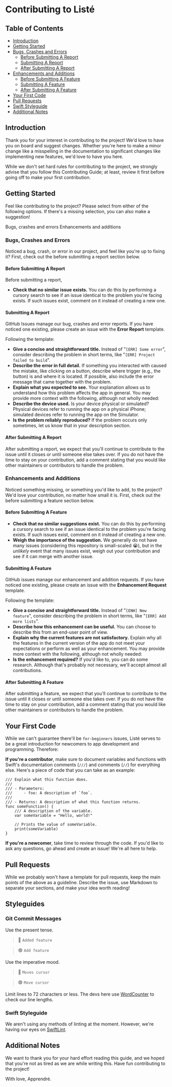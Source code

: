 # Contributing to Listé

## Table of Contents ##
- [Introduction](#introduction)
- [Getting Started](#getting-started)
- [Bugs, Crashes and Errors](#bugs-crashes-and-errors)
	- [Before Submitting A Report](#before-submitting-a-report)
	- [Submitting A Report](#submitting-a-report)
	- [After Submitting A Report](#after-submitting-a-report)
- [Enhancements and Additions](#enhancements-and-additions)
	- [Before Submitting A Feature](#before-submitting-a-feature)
	- [Submitting A Feature](#submitting-a-feature)
	- [After Submitting A Feature](#after-submitting-a-feature)
- [Your First Code](#your-first-code)
- [Pull Requests](#pull-requests)
- [Swift Styleguide](#swift-styleguide)
- [Additional Notes](#additional-notes)

## Introduction
Thank you for your interest in contributing to the project! We'd love to have you on board and suggest changes. Whether you're here to make a minor change like a misspelling in the documentation to significant changes like implementing new features, we'd love to have you here.

While we don't set hard rules for contributing to the project, we strongly advise that you follow this Contributing Guide; at least, review it first before going off to make your first contribution.

## Getting Started
Feel like contributing to the project? Please select from either of the following options. If there's a missing selection, you can also make a suggestion!

Bugs, crashes and errors
Enhancements and additions

### Bugs, Crashes and Errors
Noticed a bug, crash, or error in our project, and feel like you're up to fixing it? First, check out the before submitting a report section below.

#### Before Submitting A Report
Before submitting a report,
- **Check that no similar issue exists.** You can do this by performing a cursory search to see if an issue identical to the problem you're facing exists. If such issues exist, comment on it instead of creating a new one.

#### Submitting A Report
GitHub Issues manage our bug, crashes and error reports. If you have noticed one existing, please create an issue with the **Error Report** template.

Following the template:
- **Give a concise and straightforward title.** Instead of "```[ERR] Some error```", consider describing the problem in short terms, like "```[ERR] Project failed to build```".
- **Describe the error in full detail.** If something you interacted with caused the mistake, like clicking on a button, describe where trigger (e.g., the button) is and where it is located. If possible, also include the error message that came together with the problem.
- **Explain what you expected to see.** Your explanation allows us to understand how this problem affects the app in general.
You may provide more context with the following, although not wholly needed:
- **Describe the device used.** Is your device physical or simulated? Physical devices refer to running the app on a physical iPhone; simulated devices refer to running the app on the Simulator.
- **Is the problem reliably reproduced?** If the problem occurs only sometimes, let us know that in your description section.

#### After Submitting A Report
After submitting a report, we expect that you'll continue to contribute to the issue until it closes or until someone else takes over. If you do not have the time to stay on your contribution, add a comment stating that you would like other maintainers or contributors to handle the problem.

### Enhancements and Additions
Noticed something missing, or something you'd like to add, to the project? We'd love your contribution, no matter how small it is. First, check out the before submitting a feature section below.

#### Before Submitting A Feature
- **Check that no similar suggestions exist.** You can do this by performing a cursory search to see if an issue identical to the problem you're facing exists. If such issues exist, comment on it instead of creating a new one.
- **Weigh the importance of the suggestion.** We generally do not have many issues (considering this repository is small-scaled 😭), but in the *unlikely* event that many issues exist, weigh out your contribution and see if it can merge with another issue.

#### Submitting A Feature
GitHub issues manage our enhancement and addition requests. If you have noticed one existing, please create an issue with the **Enhancement Request** template.

Following the template:
- **Give a concise and straightforward title.** Instead of "```[ENH] New feature```", consider describing the problem in short terms, like "```[ERR] Add more lists```".
- **Describe how this enhancement can be useful.** You can choose to describe this from an end-user point of view.
- **Explain why the current features are not satisfactory.** Explain why all the features in the current version of the app do not meet your expectations or perform as well as your enhancement.
You may provide more context with the following, although not wholly needed:
- **Is the enhancement required?** If you'd like to, you can do some research. Although that's probably not necessary, we'll accept almost all contributions.

#### After Submitting A Feature
After submitting a feature, we expect that you'll continue to contribute to the issue until it closes or until someone else takes over. If you do not have the time to stay on your contribution, add a comment stating that you would like other maintainers or contributors to handle the problem.

## Your First Code
While we can't guarantee there'll be ```for-beginners``` issues, Listé serves to be a great introduction for newcomers to app development and programming. Therefore:

**If you're a contributor**, make sure to document variables and functions with Swift's documentation comments (```///```) and comments (```//```) for everything else. Here's a piece of code that you can take as an example:

```
/// Explain what this function does.
///
/// - Parameters:
/// 	- foo: A description of `foo`.
///
/// - Returns: A description of what this function returns.
func someFunction() {
	/// A description of the variable.
	var someVariable = "Hello, world!"

	// Prints the value of someVariable.
	print(someVariable)
}
```

**If you're a newcomer**, take time to review through the code. If you'd like to ask any questions, go ahead and create an issue! We're all here to help.

## Pull Requests
While we probably won't have a template for pull requests, keep the main points of the above as a guideline. Describe the issue, use Markdown to separate your sections, and make your idea worth reading!

## Styleguides
### Git Commit Messages
Use the present tense.
> 🔴 ```Added feature```

> 🟢 ```Add feature```

Use the imperative mood.
> 🔴 ```Moves cursor```

> 🟢 ```Move cursor```

Limit lines to 72 characters or less.
The devs here use [WordCounter](wordcounter.net) to check our line lengths.

### Swift Styleguide
We aren't using any methods of linting at the moment. However, we're having our eyes on [SwiftLint](https://github.com/realm/swiftlint).


## Additional Notes
We want to thank you for your hard effort reading this guide, and we hoped that you're not as tired as we are while writing this. Have fun contributing to the project!

With love,
Apprendré.